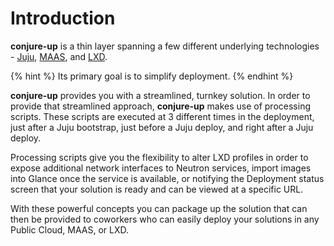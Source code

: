 # Introduction

**conjure-up** is a thin layer spanning a few different underlying
technologies - [Juju]("https://jujucharms.com"), [MAAS](http://maas.io), and
[LXD](http://linuxcontainers.org).

{% hint %}
Its primary goal is to simplify deployment.
{% endhint %}

**conjure-up** provides you with a streamlined, turnkey solution. In order to
provide that streamlined approach, **conjure-up** makes use of processing
scripts. These scripts are executed at 3 different times in the deployment, just
after a Juju bootstrap, just before a Juju deploy, and right after a Juju
deploy.

Processing scripts give you the flexibility to alter LXD profiles in order to
expose additional network interfaces to Neutron services, import images into
Glance once the service is available, or notifying the Deployment status screen
that your solution is ready and can be viewed at a specific URL.

With these powerful concepts you can package up the solution that can then be
provided to coworkers who can easily deploy your solutions in any Public Cloud,
MAAS, or LXD.
